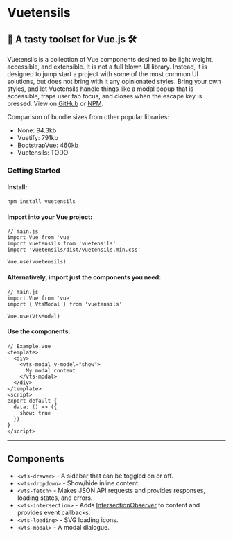 # Vuetensils

## 🍴 A tasty toolset for Vue.js 🛠

Vuetensils is a collection of Vue components desined to be light weight, accessible, and extensible. It is not a full blown UI library. Instead, it is designed to jump start a project with some of the most common UI solutions, but does not bring with it any opinionated styles. Bring your own styles, and let Vuetensils handle things like a modal popup that is accessible, traps user tab focus, and closes when the escape key is pressed. View on [GitHub](https://github.com/Stegosource/vuetensils) or [NPM](https://www.npmjs.com/package/vuetensils).

Comparison of bundle sizes from other popular libraries:

- None: 94.3kb
- Vuetify: 791kb
- BootstrapVue: 460kb
- Vuetensils: TODO

### Getting Started

#### Install:

`npm install vuetensils`

#### Import into your Vue project:

```
// main.js
import Vue from 'vue'
import vuetensils from 'vuetensils'
import 'vuetensils/dist/vuetensils.min.css'

Vue.use(vuetensils)
```

#### Alternatively, import just the components you need:

```
// main.js
import Vue from 'vue'
import { VtsModal } from 'vuetensils'

Vue.use(VtsModal)
```

#### Use the components:

```
// Example.vue
<template>
  <div>
    <vts-modal v-model="show">
      My modal content
    </vts-modal>
  </div>
</template>
<script>
export default {
  data: () => ({
    show: true
  })
}
</script>
```

---

## Components

- `<vts-drawer>` - A sidebar that can be toggled on or off.
- `<vts-dropdown>` - Show/hide inline content.
- `<vts-fetch>` - Makes JSON API requests and provides responses, loading states, and errors.
- `<vts-intersection>` - Adds [IntersectionObserver](https://developer.mozilla.org/en-US/docs/Web/API/IntersectionObserver) to content and provides event callbacks.
- `<vts-loading>` - SVG loading icons.
- `<vts-modal>` - A modal dialogue.
